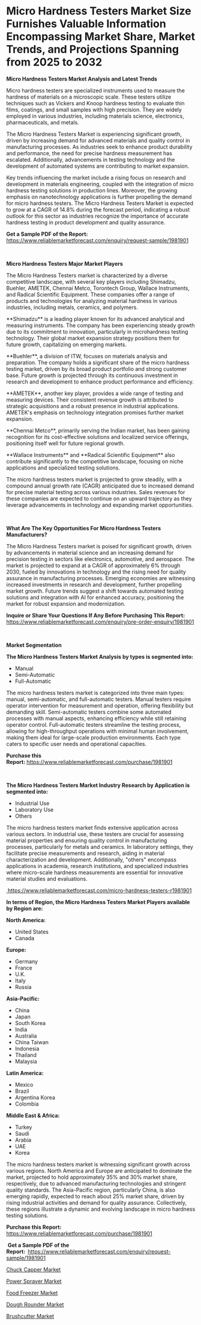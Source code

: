 <p><h1>Micro Hardness Testers Market Size Furnishes Valuable Information Encompassing Market Share, Market Trends, and Projections Spanning from 2025 to 2032</h1></p><p><strong>Micro Hardness Testers Market Analysis and Latest Trends</strong></p>
<p><p>Micro hardness testers are specialized instruments used to measure the hardness of materials on a microscopic scale. These testers utilize techniques such as Vickers and Knoop hardness testing to evaluate thin films, coatings, and small samples with high precision. They are widely employed in various industries, including materials science, electronics, pharmaceuticals, and metals.</p><p>The Micro Hardness Testers Market is experiencing significant growth, driven by increasing demand for advanced materials and quality control in manufacturing processes. As industries seek to enhance product durability and performance, the need for precise hardness measurement has escalated. Additionally, advancements in testing technology and the development of automated systems are contributing to market expansion.</p><p>Key trends influencing the market include a rising focus on research and development in materials engineering, coupled with the integration of micro hardness testing solutions in production lines. Moreover, the growing emphasis on nanotechnology applications is further propelling the demand for micro hardness testers. The Micro Hardness Testers Market is expected to grow at a CAGR of 14.8% during the forecast period, indicating a robust outlook for this sector as industries recognize the importance of accurate hardness testing in product development and quality assurance.</p></p>
<p><strong>Get a Sample PDF of the Report:&nbsp;</strong> <a href="https://www.reliablemarketforecast.com/enquiry/request-sample/1981901?utm_campaign=1110&utm_medium=2&utm_source=Github&utm_content=ia&utm_term=10042025&utm_id=micro-hardness-testers">https://www.reliablemarketforecast.com/enquiry/request-sample/1981901</a></p>
<p>&nbsp;</p>
<p><strong>Micro Hardness Testers Major Market Players</strong></p>
<p><p>The Micro Hardness Testers market is characterized by a diverse competitive landscape, with several key players including Shimadzu, Buehler, AMETEK, Chennai Metco, Torontech Group, Wallace Instruments, and Radical Scientific Equipment. These companies offer a range of products and technologies for analyzing material hardness in various industries, including metals, ceramics, and polymers.</p><p>**Shimadzu** is a leading player known for its advanced analytical and measuring instruments. The company has been experiencing steady growth due to its commitment to innovation, particularly in microhardness testing technology. Their global market expansion strategy positions them for future growth, capitalizing on emerging markets.</p><p>**Buehler**, a division of ITW, focuses on materials analysis and preparation. The company holds a significant share of the micro hardness testing market, driven by its broad product portfolio and strong customer base. Future growth is projected through its continuous investment in research and development to enhance product performance and efficiency.</p><p>**AMETEK**, another key player, provides a wide range of testing and measuring devices. Their consistent revenue growth is attributed to strategic acquisitions and a robust presence in industrial applications. AMETEK's emphasis on technology integration promises further market expansion.</p><p>**Chennai Metco**, primarily serving the Indian market, has been gaining recognition for its cost-effective solutions and localized service offerings, positioning itself well for future regional growth.</p><p>**Wallace Instruments** and **Radical Scientific Equipment** also contribute significantly to the competitive landscape, focusing on niche applications and specialized testing solutions.</p><p>The micro hardness testers market is projected to grow steadily, with a compound annual growth rate (CAGR) anticipated due to increased demand for precise material testing across various industries. Sales revenues for these companies are expected to continue on an upward trajectory as they leverage advancements in technology and expanding market opportunities.</p></p>
<p>&nbsp;</p>
<p><strong>What Are The Key Opportunities For Micro Hardness Testers Manufacturers?</strong></p>
<p><p>The Micro Hardness Testers market is poised for significant growth, driven by advancements in material science and an increasing demand for precision testing in sectors like electronics, automotive, and aerospace. The market is projected to expand at a CAGR of approximately 6% through 2030, fueled by innovations in technology and the rising need for quality assurance in manufacturing processes. Emerging economies are witnessing increased investments in research and development, further propelling market growth. Future trends suggest a shift towards automated testing solutions and integration with AI for enhanced accuracy, positioning the market for robust expansion and modernization.</p></p>
<p><strong>Inquire or Share Your Questions If Any Before Purchasing This Report:</strong> <a href="https://www.reliablemarketforecast.com/enquiry/pre-order-enquiry/1981901?utm_campaign=1110&utm_medium=2&utm_source=Github&utm_content=ia&utm_term=10042025&utm_id=micro-hardness-testers">https://www.reliablemarketforecast.com/enquiry/pre-order-enquiry/1981901</a></p>
<p>&nbsp;</p>
<p><strong>Market Segmentation</strong></p>
<p><strong>The Micro Hardness Testers Market Analysis by types is segmented into:</strong></p>
<p><ul><li>Manual</li><li>Semi-Automatic</li><li>Full-Automatic</li></ul></p>
<p><p>The micro hardness testers market is categorized into three main types: manual, semi-automatic, and full-automatic testers. Manual testers require operator intervention for measurement and operation, offering flexibility but demanding skill. Semi-automatic testers combine some automated processes with manual aspects, enhancing efficiency while still retaining operator control. Full-automatic testers streamline the testing process, allowing for high-throughput operations with minimal human involvement, making them ideal for large-scale production environments. Each type caters to specific user needs and operational capacities.</p></p>
<p><strong>Purchase this Report:&nbsp;</strong><a href="https://www.reliablemarketforecast.com/purchase/1981901?utm_campaign=1110&utm_medium=2&utm_source=Github&utm_content=ia&utm_term=10042025&utm_id=micro-hardness-testers">https://www.reliablemarketforecast.com/purchase/1981901</a></p>
<p>&nbsp;</p>
<p><strong>The Micro Hardness Testers Market Industry Research by Application is segmented into:</strong></p>
<p><ul><li>Industrial Use</li><li>Laboratory Use</li><li>Others</li></ul></p>
<p><p>The micro hardness testers market finds extensive application across various sectors. In industrial use, these testers are crucial for assessing material properties and ensuring quality control in manufacturing processes, particularly for metals and ceramics. In laboratory settings, they facilitate precise measurements and research, aiding in material characterization and development. Additionally, "others" encompass applications in academia, research institutions, and specialized industries where micro-scale hardness measurements are essential for innovative material studies and evaluations.</p></p>
<p><a href="https://www.reliablemarketforecast.com/micro-hardness-testers-r1981901?utm_campaign=1110&utm_medium=2&utm_source=Github&utm_content=ia&utm_term=10042025&utm_id=micro-hardness-testers">&nbsp;https://www.reliablemarketforecast.com/micro-hardness-testers-r1981901</a></p>
<p><strong>In terms of Region, the Micro Hardness Testers Market Players available by Region are:</strong></p>
<p>
    <p> <strong> North America: </strong>
        <ul>
            <li>United States</li>
            <li>Canada</li>
        </ul>
        </p> 
    <p> <strong> Europe: </strong>
        <ul>
            <li>Germany</li>
            <li>France</li>
            <li>U.K.</li>
            <li>Italy</li>
            <li>Russia</li>
        </ul>
        </p> 
    <p> <strong> Asia-Pacific: </strong>
        <ul>
            <li>China</li>
            <li>Japan</li>
            <li>South Korea</li>
            <li>India</li>
            <li>Australia</li>
            <li>China Taiwan</li>
            <li>Indonesia</li>
            <li>Thailand</li>
            <li>Malaysia</li>
        </ul>
        </p> 
    <p> <strong> Latin America: </strong>
        <ul>
            <li>Mexico</li>
            <li>Brazil</li>
            <li>Argentina Korea</li>
            <li>Colombia</li>
        </ul>
        </p> 
    <p> <strong> Middle East & Africa: </strong>
        <ul>
            <li>Turkey</li>
            <li>Saudi</li>
            <li>Arabia</li>
            <li>UAE</li>
            <li>Korea</li>
        </ul>
    </p>
    </p>
<p><p>The micro hardness testers market is witnessing significant growth across various regions. North America and Europe are anticipated to dominate the market, projected to hold approximately 35% and 30% market share, respectively, due to advanced manufacturing technologies and stringent quality standards. The Asia-Pacific region, particularly China, is also emerging rapidly, expected to reach about 25% market share, driven by rising industrial activities and demand for quality assurance. Collectively, these regions illustrate a dynamic and evolving landscape in micro hardness testing solutions.</p></p>
<p><strong>Purchase this Report: </strong><a href="https://www.reliablemarketforecast.com/purchase/1981901?utm_campaign=1110&utm_medium=2&utm_source=Github&utm_content=ia&utm_term=10042025&utm_id=micro-hardness-testers">https://www.reliablemarketforecast.com/purchase/1981901</a></p>
<p>&nbsp;<strong>Get a Sample PDF of the Report:&nbsp;&nbsp;</strong><a href="https://www.reliablemarketforecast.com/enquiry/request-sample/1981901?utm_campaign=1110&utm_medium=2&utm_source=Github&utm_content=ia&utm_term=10042025&utm_id=micro-hardness-testers">https://www.reliablemarketforecast.com/enquiry/request-sample/1981901</a></p>
<p><strong></strong></p>
<p><p><a href="https://github.com/benasjuettk3/Market-Research-Report-List-1/blob/main/chuck-capper-market.md?utm_campaign=1110&utm_medium=2&utm_source=Github&utm_content=ia&utm_term=10042025&utm_id=micro-hardness-testers">Chuck Capper Market</a></p><p><a href="https://github.com/widlerumland/Market-Research-Report-List-1/blob/main/power-sprayer-market.md?utm_campaign=1110&utm_medium=2&utm_source=Github&utm_content=ia&utm_term=10042025&utm_id=micro-hardness-testers">Power Sprayer Market</a></p><p><a href="https://github.com/gauldvikerm6/Market-Research-Report-List-1/blob/main/food-freezer-market.md?utm_campaign=1110&utm_medium=2&utm_source=Github&utm_content=ia&utm_term=10042025&utm_id=micro-hardness-testers">Food Freezer Market</a></p><p><a href="https://github.com/akitamegge65/Market-Research-Report-List-1/blob/main/dough-rounder-market.md?utm_campaign=1110&utm_medium=2&utm_source=Github&utm_content=ia&utm_term=10042025&utm_id=micro-hardness-testers">Dough Rounder Market</a></p><p><a href="https://github.com/gummaarmel83/Market-Research-Report-List-1/blob/main/brushcutter-market.md?utm_campaign=1110&utm_medium=2&utm_source=Github&utm_content=ia&utm_term=10042025&utm_id=micro-hardness-testers">Brushcutter Market</a></p></p>